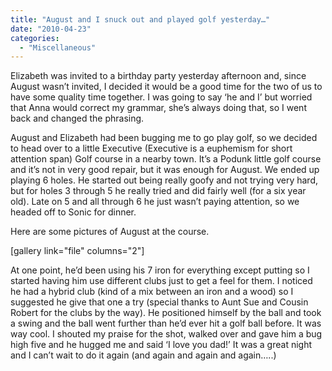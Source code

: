 ```yaml
---
title: "August and I snuck out and played golf yesterday…"
date: "2010-04-23"
categories: 
  - "Miscellaneous"
---
```


Elizabeth was invited to a birthday party yesterday afternoon and, since August wasn’t invited, I decided it would be a good time for the two of us to have some quality time together. I was going to say ‘he and I’ but worried that Anna would correct my grammar, she’s always doing that, so I went back and changed the phrasing.

August and Elizabeth had been bugging me to go play golf, so we decided to head over to a little Executive (Executive is a euphemism for short attention span) Golf course in a nearby town. It’s a Podunk little golf course and it’s not in very good repair, but it was enough for August. We ended up playing 6 holes. He started out being really goofy and not trying very hard, but for holes 3 through 5 he really tried and did fairly well (for a six year old). Late on 5 and all through 6 he just wasn’t paying attention, so we headed off to Sonic for dinner.

Here are some pictures of August at the course.

\[gallery link="file" columns="2"\]

At one point, he’d been using his 7 iron for everything except putting so I started having him use different clubs just to get a feel for them. I noticed he had a hybrid club (kind of a mix between an iron and a wood) so I suggested he give that one a try (special thanks to Aunt Sue and Cousin Robert for the clubs by the way). He positioned himself by the ball and took a swing and the ball went further than he’d ever hit a golf ball before. It was way cool. I shouted my praise for the shot, walked over and gave him a bug high five and he hugged me and said ‘I love you dad!’ It was a great night and I can’t wait to do it again (and again and again and again…..)
